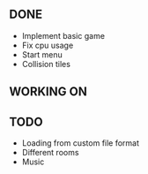 ## DONE
- Implement basic game
- Fix cpu usage
- Start menu
- Collision tiles

## WORKING ON

## TODO
- Loading from custom file format
- Different rooms
- Music

